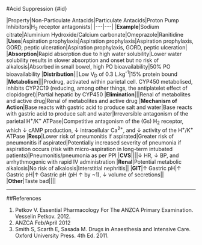 #Acid Suppression {#id}

|Property|Non-Particulate Antacids|Particulate Antacids|Proton Pump Inhibitors|H<sub>2</sub> receptor antagonists|
|---|---|
|**Example**|Sodium citrate|Aluminium Hydroxide/Calcium carbonate|Omeprazole|Ranitidine
|**Uses**|Aspiration prophylaxis|Aspiration prophylaxis|Aspiration prophylaxis, GORD, peptic ulceration|Aspiration prophylaxis, GORD, peptic ulceration|
|**Absorption**|Rapid absorption due to high water solubility|Lower water solubility results in slower absorption and onset but no risk of alkalosis|Absorbed in small bowel, high PO bioavailability|50% PO bioavailability
|**Distribution**|||Low V<sub>D</sub> of 0.3 L.kg<sup>-1</sup>|15% protein bound
|**Metabolism**|||Prodrug, activated within parietal cell. CYP450 metabolised, inhibits CYP2C19 (reducing, among other things, the antiplatelet effect of clopidogrel)|Partial hepatic by CYP450
|**Elimination**|||Renal of metabolites and active drug|Renal of metabolites and active drug
|**Mechanism of Action**|Base reacts with gastric acid to produce salt and water|Base reacts with gastric acid to produce salt and water|Irreversible antagonism of the parietal H<sup>+</sup>/K<sup>+</sup> ATPase|Competitive antagonism of the (Gs) H<sub>2</sub> receptor, which ↓ cAMP production, ↓ intracellular Ca<sup>2+</sup>, and ↓ activity of the H<sup>+</sup>/K<sup>+</sup> ATPase
|**Resp**|Lower risk of pneumonitis if aspirated|Greater risk of pneumonitis if aspirated|Potentially increased severity of pneumonia if aspiration occurs (risk with micro-aspiration in long-term intubated patients)|Pneumonitis/pneumonia as per PPI
|**CVS**||||↓ HR, ↓ BP, and arrhythmogenic with rapid IV administration
|**Renal**|Potential metabolic alkalosis|No risk of alkalosis|Interstitial nephritis||
|**GIT**|↑ Gastric pH|↑ Gastric pH|↑ Gastric pH (pH ↑ by ~1), ↓ volume of secretions||
|**Other**|Taste bad||||


---

##References
1. Petkov V. Essential Pharmacology For The ANZCA Primary Examination. Vesselin Petkov. 2012.
2. ANZCA Feb/April 2012
3. Smith S, Scarth E, Sasada M. Drugs in Anaesthesia and Intensive Care. Oxford University Press. 4th Ed. 2011.